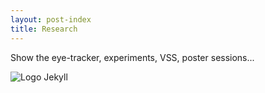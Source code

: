 ```yaml
---
layout: post-index
title: Research
---
```


Show the eye-tracker, experiments, VSS, poster sessions...

![Logo Jekyll](assets/images/vss2023_postercrowd.heic)



<!-- # COMMENT EXPLAINING THIS PAGE -- 
We're currently using this section of the site to host these tutorials,
  but you might want to use it to showcase and describe your `Research`,
  to chronicle various `Talks` you've given over your history, or to
  write about various news or updates that have happened to you.
  ![Vision Science Society Conference 2023](assets/images/vss2023_postercrowd.heic){:class="img-responsive"}
  ![Vision Science Society Conference 2023]({{zoedanielle.github.io}}/assets/images/vss2023_postercrowd.heic)
  <li  markdown="1">
![Vision Science Society Conference 2023](assets/images/vss2023_postercrowd.heic){:class="img-responsive"}




You can update the `title` of file (line 3) to change the heading of 
  the page and its title in the browser. To change how it's referred to
  in the navigation and/or adjust its url, see `data/navigation.yml` file.
-->


